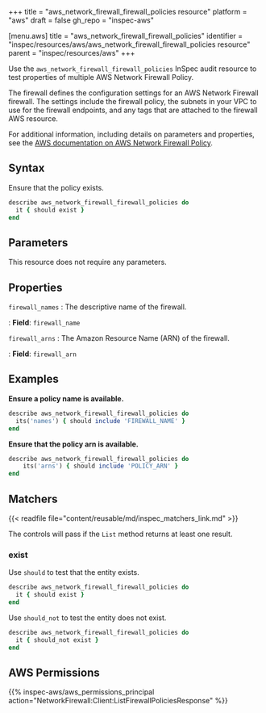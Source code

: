 +++
title = "aws_network_firewall_firewall_policies resource"
platform = "aws"
draft = false
gh_repo = "inspec-aws"

[menu.aws]
title = "aws_network_firewall_firewall_policies"
identifier = "inspec/resources/aws/aws_network_firewall_firewall_policies resource"
parent = "inspec/resources/aws"
+++

Use the `aws_network_firewall_firewall_policies` InSpec audit resource to test properties of multiple AWS Network Firewall Policy.

The firewall defines the configuration settings for an AWS Network Firewall firewall. The settings include the firewall policy, the subnets in your VPC to use for the firewall endpoints, and any tags that are attached to the firewall AWS resource.

For additional information, including details on parameters and properties, see the [AWS documentation on AWS Network Firewall Policy](https://docs.aws.amazon.com/AWSCloudFormation/latest/UserGuide/aws-resource-networkfirewall-firewall.html).

## Syntax

Ensure that the policy exists.

```ruby
describe aws_network_firewall_firewall_policies do
  it { should exist }
end
```

## Parameters

This resource does not require any parameters.

## Properties

`firewall_names`
: The descriptive name of the firewall.

: **Field**: `firewall_name`

`firewall_arns`
: The Amazon Resource Name (ARN) of the firewall.

: **Field**: `firewall_arn`

## Examples

**Ensure a policy name is available.**

```ruby
describe aws_network_firewall_firewall_policies do
  its('names') { should include 'FIREWALL_NAME' }
end
```

**Ensure that the policy arn is available.**

```ruby
describe aws_network_firewall_firewall_policies do
    its('arns') { should include 'POLICY_ARN' }
end
```

## Matchers

{{< readfile file="content/reusable/md/inspec_matchers_link.md" >}}

The controls will pass if the `List` method returns at least one result.

### exist

Use `should` to test that the entity exists.

```ruby
describe aws_network_firewall_firewall_policies do
  it { should exist }
end
```

Use `should_not` to test the entity does not exist.

```ruby
describe aws_network_firewall_firewall_policies do
  it { should_not exist }
end
```

## AWS Permissions

{{% inspec-aws/aws_permissions_principal action="NetworkFirewall:Client:ListFirewallPoliciesResponse" %}}
